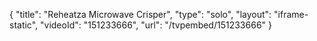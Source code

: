 {
    "title": "Reheatza Microwave Crisper",
    "type": "solo",
    "layout": "iframe-static",
    "videoId": "151233666",
    "url": "\/tvpembed\/151233666"
}